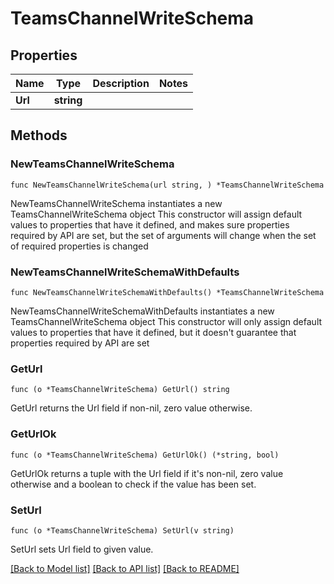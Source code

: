 # TeamsChannelWriteSchema

## Properties

Name | Type | Description | Notes
------------ | ------------- | ------------- | -------------
**Url** | **string** |  | 

## Methods

### NewTeamsChannelWriteSchema

`func NewTeamsChannelWriteSchema(url string, ) *TeamsChannelWriteSchema`

NewTeamsChannelWriteSchema instantiates a new TeamsChannelWriteSchema object
This constructor will assign default values to properties that have it defined,
and makes sure properties required by API are set, but the set of arguments
will change when the set of required properties is changed

### NewTeamsChannelWriteSchemaWithDefaults

`func NewTeamsChannelWriteSchemaWithDefaults() *TeamsChannelWriteSchema`

NewTeamsChannelWriteSchemaWithDefaults instantiates a new TeamsChannelWriteSchema object
This constructor will only assign default values to properties that have it defined,
but it doesn't guarantee that properties required by API are set

### GetUrl

`func (o *TeamsChannelWriteSchema) GetUrl() string`

GetUrl returns the Url field if non-nil, zero value otherwise.

### GetUrlOk

`func (o *TeamsChannelWriteSchema) GetUrlOk() (*string, bool)`

GetUrlOk returns a tuple with the Url field if it's non-nil, zero value otherwise
and a boolean to check if the value has been set.

### SetUrl

`func (o *TeamsChannelWriteSchema) SetUrl(v string)`

SetUrl sets Url field to given value.



[[Back to Model list]](../README.md#documentation-for-models) [[Back to API list]](../README.md#documentation-for-api-endpoints) [[Back to README]](../README.md)


